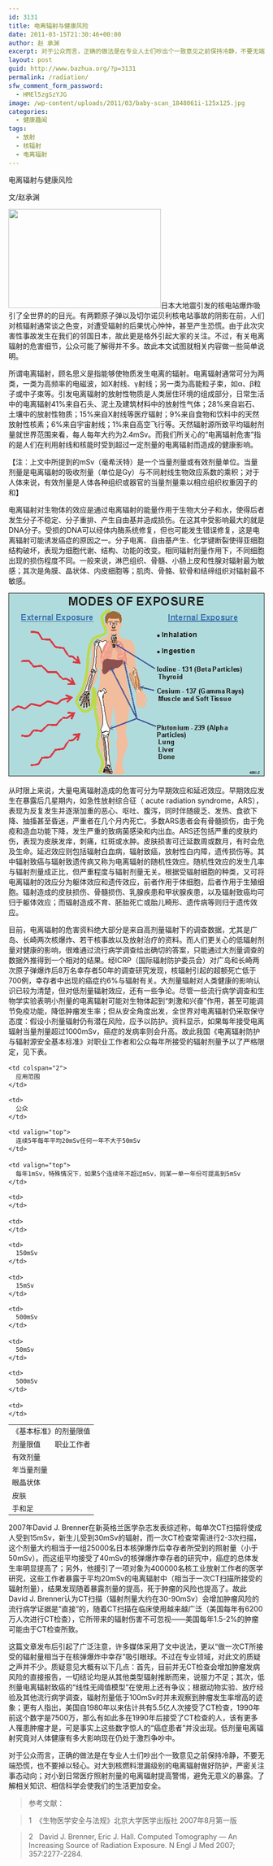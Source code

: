 ```yaml
---
id: 3131
title: 电离辐射与健康风险
date: 2011-03-15T21:30:46+00:00
author: 赵 承渊
excerpt: 对于公众而言，正确的做法是在专业人士们吵出个一致意见之前保持冷静，不要无端恐慌，也不要掉以轻心。对大到核燃料泄漏级别的电离辐射做好防护，严密关注事态动向；对小到日常医疗照射剂量的电离辐射提高警惕，避免无意义的暴露。了解相关知识、相信科学会使我们的生活更加安全。
layout: post
guid: http://www.bazhua.org/?p=3131
permalink: /radiation/
sfw_comment_form_password:
  - HMEl5zgSzYJG
image: /wp-content/uploads/2011/03/baby-scan_1848061i-125x125.jpg
categories:
  - 健康趣闻
tags:
  - 放射
  - 核辐射
  - 电离辐射
---
```

电离辐射与健康风险

文/赵承渊

[<img class="alignright size-medium wp-image-3138" title="baby-scan_1848061i" src="/wp-content/uploads/2011/03/baby-scan_1848061i-300x195.jpg" alt="" width="300" height="195" srcset="/wp-content/uploads/2011/03/baby-scan_1848061i-300x195.jpg 300w, /wp-content/uploads/2011/03/baby-scan_1848061i-150x97.jpg 150w, /wp-content/uploads/2011/03/baby-scan_1848061i.jpg 620w" sizes="(max-width: 300px) 100vw, 300px" />](/wp-content/uploads/2011/03/baby-scan_1848061i.jpg)日本大地震引发的核电站爆炸吸引了全世界的的目光。有两颗原子弹以及切尔诺贝利核电站事故的阴影在前，人们对核辐射通常谈之色变，对遭受辐射的后果忧心忡忡，甚至产生恐慌。由于此次灾害性事故发生在我们的邻国日本，故此更是格外引起大家的关注。不过，有关电离辐射的危害细节，公众可能了解得并不多。故此本文试图就相关内容做一些简单说明。

所谓电离辐射，顾名思义是指能够使物质发生电离的辐射。电离辐射通常可分为两类，一类为高频率的电磁波，如X射线、γ射线；另一类为高能粒子束，如α、β粒子或中子束等。引发电离辐射的放射性物质是人类居住环境的组成部分，日常生活中的电离辐射41%来自石头、泥土及建筑材料中的放射性气体；28%来自岩石、土壤中的放射性物质；15%来自X射线等医疗辐射；9%来自食物和饮料中的天然放射性核素；6%来自宇宙射线；1%来自高空飞行等。天然辐射源所致平均辐射剂量就世界范围来看，每人每年大约为2.4mSv。而我们所关心的“电离辐射危害”指的是人们在利用射线和核能时受到超过一定剂量的电离辐射而造成的健康影响。

【注：上文中所提到的mSv（毫希沃特）是一个当量剂量或有效剂量单位。当量剂量是电离辐射的吸收剂量（单位是Gy）与不同射线生物效应系数的乘积；对于人体来说，有效剂量是人体各种组织或器官的当量剂量乘以相应组织权重因子的和】

电离辐射对生物体的效应是通过电离辐射的能量作用于生物大分子和水，使得后者发生分子不稳定、分子重排、产生自由基并造成损伤。在这其中受影响最大的就是DNA分子。受损的DNA可以经体内酶系统修复，但也可能发生错误修复，这是电离辐射可能诱发癌症的原因之一。分子电离、自由基产生、化学键断裂使得亚细胞结构破坏，表现为细胞代谢、结构、功能的改变。相同辐射剂量作用下，不同细胞出现的损伤程度不同。一般来说，淋巴组织、骨髓、小肠上皮和性腺对辐射最为敏感；其次是角膜、晶状体、内皮细胞等；肌肉、骨骼、软骨和结缔组织对辐射最不敏感。

[<img class="alignnone size-full wp-image-3137" title="4341-2" src="/wp-content/uploads/2011/03/4341-2.gif" alt="" width="520" height="361" />](/wp-content/uploads/2011/03/4341-2.gif)

从时限上来说，大量电离辐射造成的危害可分为早期效应和延迟效应。早期效应发生在暴露后几星期内，如急性放射综合征（ acute radiation syndrome，ARS），表现为反复发生并逐渐加重的恶心、呕吐、腹泻，同时伴随疲乏、发热、食欲下降、抽搐甚至昏迷，严重者在几个月内死亡。多数ARS患者会有骨髓损伤，由于免疫和造血功能下降，发生严重的致病菌感染和内出血。ARS还包括严重的皮肤灼伤，表现为皮肤发痒，刺痛，红斑或水肿。皮肤损害可迁延数周或数月，有时会危及生命。延迟效应则包括辐射白血病，辐射致癌，放射性白内障，遗传损伤等。其中辐射致癌与辐射致遗传病又称为电离辐射的随机性效应。随机性效应的发生几率与辐射剂量成正比，但严重程度与辐射剂量无关。根据受辐射细胞的种类，又可将电离辐射的效应分为躯体效应和遗传效应，前者作用于体细胞，后者作用于生殖细胞。辐射造成的皮肤损伤、骨髓损伤、乳腺疾患和甲状腺疾患，以及辐射致癌均可归于躯体效应；而辐射造成不育、胚胎死亡或胎儿畸形、遗传病等则归于遗传效应。

目前，电离辐射的危害资料绝大部分是来自高剂量辐射下的调查数据，尤其是广岛、长崎两次核爆炸、若干核事故以及放射治疗的资料。而人们更关心的低辐射剂量对健康的影响，很难通过流行病学调查给出确切的答案，只能通过大剂量调查的数据外推得到一个相对的结果。经ICRP（国际辐射防护委员会）对广岛和长崎两次原子弹爆炸后8万名幸存者50年的调查研究发现，核辐射引起的超额死亡低于700例，幸存者中出现的癌症约6%与辐射有关。大剂量辐射对人类健康的影响认识已较为清楚，但对低剂量辐射效应，还有一些争论。尽管一些流行病学调查和生物学实验表明小剂量的电离辐射可能对生物体起到“刺激和兴奋”作用，甚至可能调节免疫功能，降低肿瘤发生率；但从安全角度出发，全世界对电离辐射仍采取保守态度：假设小剂量辐射仍有潜在风险，应予以防护。资料显示，如果每年接受电离辐射当量剂量超过1000mSv，癌症的发病率则会升高。故此我国《电离辐射防护与辐射源安全基本标准》对职业工作者和公众每年所接受的辐射剂量予以了严格限定，见下表。

<table border="0" cellspacing="0" cellpadding="0">
  <tr>
    <td colspan="3">
      《基本标准》的剂量限值
    </td>
  </tr>
  
  <tr>
    <td rowspan="2">
      剂量限值
    </td>
    
    <td colspan="2">
      应用范围
    </td>
  </tr>
  
  <tr>
    <td>
      职业工作者
    </td>
    
    <td>
      公众
    </td>
  </tr>
  
  <tr>
    <td>
      有效剂量
    </td>
    
    <td valign="top">
      连续5年每年平均20mSv任何一年不大于50mSv
    </td>
    
    <td valign="top">
      每年1mSv，特殊情况下，如果5个连续年不超过mSv，则某一单一年份可提高到5mSv
    </td>
  </tr>
  
  <tr>
    <td>
      年当量剂量
    </td>
    
    <td>
    </td>
    
    <td>
    </td>
  </tr>
  
  <tr>
    <td>
      眼晶状体
    </td>
    
    <td>
      150mSv
    </td>
    
    <td>
      15mSv
    </td>
  </tr>
  
  <tr>
    <td>
      皮肤
    </td>
    
    <td>
      500mSv
    </td>
    
    <td>
      50mSv
    </td>
  </tr>
  
  <tr>
    <td>
      手和足
    </td>
    
    <td>
      500mSv
    </td>
    
    <td>
    </td>
  </tr>
</table>

2007年David J. Brenner在新英格兰医学杂志发表综述称，每单次CT扫描将使成人受到15mSv，新生儿受到30mSv的辐射，而一次CT检查常需进行2-3次扫描，这个剂量大约相当于一组25000名日本核弹爆炸后幸存者所受到的照射量（小于50mSv）。而这组平均接受了40mSv的核弹爆炸幸存者的研究中，癌症的总体发生率明显提高了；另外，他援引了一项对象为400000名核工业放射工作者的医学研究，这些工作者暴露于平均20mSv的电离辐射中（相当于一次CT扫描所接受的辐射剂量），结果发现随着暴露剂量的提高，死于肿瘤的风险也提高了。故此David J. Brenner认为CT扫描（辐射剂量大约在30-90mSv）会增加肿瘤风险的流行病学证据是“直接”的，随着CT扫描在临床使用越来越广泛（美国每年有6200万人次进行CT检查），它所带来的辐射伤害不可忽视——美国每年1.5-2%的肿瘤可能由于CT检查所致。

这篇文章发布后引起了广泛注意，许多媒体采用了文中说法，更以“做一次CT所接受的辐射量相当于在核弹爆炸中幸存”吸引眼球。不过在专业领域，对此文的质疑之声并不少。质疑意见大概有以下几点：首先，目前并无CT检查会增加肿瘤发病风险的直接报告，一切结论均是从其他类型辐射推断而来，说服力不足；其次，低剂量电离辐射致癌的“线性无阈值模型”在使用上还有争议；根据动物实验、放疗经验及其他流行病学调查，辐射剂量低于100mSv时并未观察到肿瘤发生率增高的迹象；更有人指出，美国自1980年以来估计共有5.5亿人次接受了CT检查，1990年前这个数字是7500万，那么有如此多在1990年后接受了CT检查的人，该有更多人罹患肿瘤才是，可是事实上这些数字惊人的“癌症患者”并没出现。低剂量电离辐射究竟对人体健康有多大影响现在仍处于激烈争吵中。

对于公众而言，正确的做法是在专业人士们吵出个一致意见之前保持冷静，不要无端恐慌，也不要掉以轻心。对大到核燃料泄漏级别的电离辐射做好防护，严密关注事态动向；对小到日常医疗照射剂量的电离辐射提高警惕，避免无意义的暴露。了解相关知识、相信科学会使我们的生活更加安全。

> 参考文献：
  
> 1  《生物医学安全与法规》北京大学医学出版社 2007年8月第一版
  
> 2   David J. Brenner, Eric J. Hall. Computed Tomography — An Increasing Source of Radiation Exposure. N Engl J Med 2007; 357:2277-2284.
